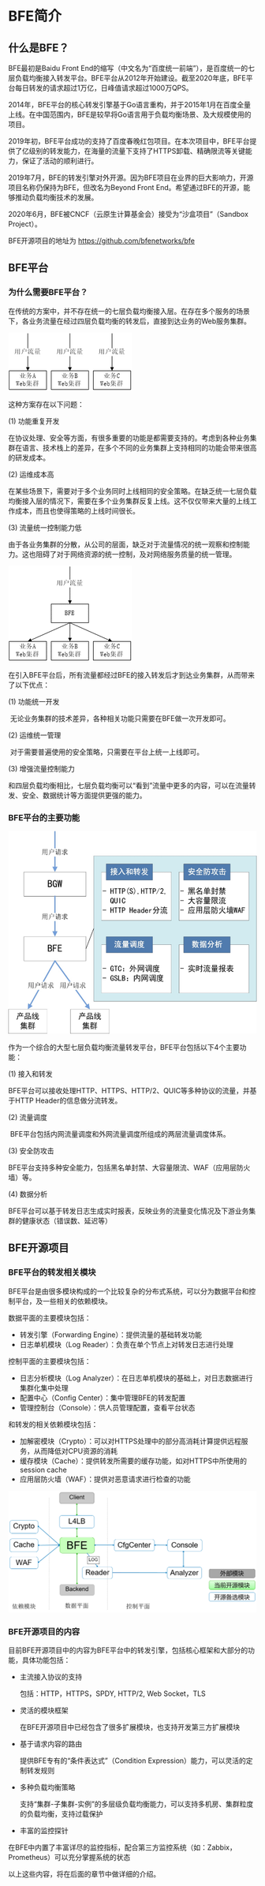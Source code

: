 # BFE简介

## 什么是BFE？

BFE最初是Baidu Front End的缩写（中文名为“百度统一前端”），是百度统一的七层负载均衡接入转发平台。BFE平台从2012年开始建设。截至2020年底，BFE平台每日转发的请求超过1万亿，日峰值请求超过1000万QPS。

2014年，BFE平台的核心转发引擎基于Go语言重构，并于2015年1月在百度全量上线。在中国范围内，BFE是较早将Go语言用于负载均衡场景、及大规模使用的项目。

2019年初，BFE平台成功的支持了百度春晚红包项目。在本次项目中，BFE平台提供了亿级别的转发能力，在海量的流量下支持了HTTPS卸载、精确限流等关键能力，保证了活动的顺利进行。

2019年7月，BFE的转发引擎对外开源。因为BFE项目在业界的巨大影响力，开源项目名称仍保持为BFE，但改名为Beyond Front End。希望通过BFE的开源，能够推动负载均衡技术的发展。

2020年6月，BFE被CNCF（云原生计算基金会）接受为“沙盒项目”（Sandbox Project）。

BFE开源项目的地址为 https://github.com/bfenetworks/bfe

## BFE平台

### 为什么需要BFE平台？

在传统的方案中，并不存在统一的七层负载均衡接入层。在存在多个服务的场景下，各业务流量在经过四层负载均衡的转发后，直接到达业务的Web服务集群。

![Before BFE Deploy](./before_bfe_deploy.png)

这种方案存在以下问题：

(1) 功能重复开发

​        在协议处理、安全等方面，有很多重要的功能是都需要支持的。考虑到各种业务集群在语言、技术栈上的差异，在多个不同的业务集群上支持相同的功能会带来很高的研发成本。

(2) 运维成本高

​        在某些场景下，需要对于多个业务同时上线相同的安全策略。在缺乏统一七层负载均衡接入层的情况下，需要在多个业务集群反复上线。这不仅仅带来大量的上线工作成本，而且也使得策略的上线时间很长。

(3) 流量统一控制能力低

​       由于各业务集群的分散，从公司的层面，缺乏对于流量情况的统一观察和控制能力。这也阻碍了对于网络资源的统一控制，及对网络服务质量的统一管理。

![After BFE Deploy](./after_bfe_deploy.png)



在引入BFE平台后，所有流量都经过BFE的接入转发后才到达业务集群，从而带来了以下优点：

(1) 功能统一开发

​       无论业务集群的技术差异，各种相关功能只需要在BFE做一次开发即可。

(2) 运维统一管理

​       对于需要普遍使用的安全策略，只需要在平台上统一上线即可。

(3) 增强流量控制能力

​       和四层负载均衡相比，七层负载均衡可以“看到”流量中更多的内容，可以在流量转发、安全、数据统计等方面提供更强的能力。

### BFE平台的主要功能

![Features of BFE Platform](./bfe_platform_feature.png)

作为一个综合的大型七层负载均衡流量转发平台，BFE平台包括以下4个主要功能：

(1) 接入和转发

​     BFE平台可以接收处理HTTP、HTTPS、HTTP/2、QUIC等多种协议的流量，并基于HTTP Header的信息做分流转发。

(2) 流量调度

​     BFE平台包括内网流量调度和外网流量调度所组成的两层流量调度体系。

(3) 安全防攻击

​     BFE平台支持多种安全能力，包括黑名单封禁、大容量限流、WAF（应用层防火墙）等。

(4) 数据分析

​      BFE平台可以基于转发日志生成实时报表，反映业务的流量变化情况及下游业务集群的健康状态（错误数、延迟等）

## BFE开源项目

### BFE平台的转发相关模块

BFE平台是由很多模块构成的一个比较复杂的分布式系统，可以分为数据平台和控制平台，及一些相关的依赖模块。

数据平面的主要模块包括：

+ 转发引擎（Forwarding Engine）：提供流量的基础转发功能
+ 日志单机模块（Log Reader）：负责在单个节点上对转发日志进行处理

控制平面的主要模块包括：

+ 日志分析模块（Log Analyzer）：在日志单机模块的基础上，对日志数据进行集群化集中处理
+ 配置中心（Config Center）：集中管理BFE的转发配置
+ 管理控制台（Console）：供人员管理配置，查看平台状态

和转发的相关依赖模块包括：

+ 加解密模块（Crypto）：可以对HTTPS处理中的部分高消耗计算提供远程服务，从而降低对CPU资源的消耗
+ 缓存模块（Cache）：提供转发所需要的缓存功能，如对HTTPS中所使用的session cache
+ 应用层防火墙（WAF）：提供对恶意请求进行检查的功能

![BFE Opensource overview](./bfe_opensource_overview.png)

### BFE开源项目的内容

目前BFE开源项目中的内容为BFE平台中的转发引擎，包括核心框架和大部分的功能，具体功能包括：

+ 主流接入协议的支持

  包括：HTTP，HTTPS，SPDY, HTTP/2, Web Socket，TLS

+ 灵活的模块框架

  在BFE开源项目中已经包含了很多扩展模块，也支持开发第三方扩展模块

+ 基于请求内容的路由

  提供BFE专有的“条件表达式”（Condition Expression）能力，可以灵活的定制转发规则

+ 多种负载均衡策略
  
  支持“集群-子集群-实例”的多层级负载均衡能力，可以支持多机房、集群粒度的负载均衡，支持过载保护

+ 丰富的监控探针
  

​        在BFE中内置了丰富详尽的监控指标，配合第三方监控系统（如：Zabbix，Prometheus）可以充分掌握系统的状态



以上这些内容，将在后面的章节中做详细的介绍。

  

  

  

  


